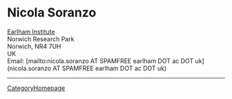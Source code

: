 # Nicola Soranzo

[Earlham Institute](http://earlham.ac.uk/)<br />
Norwich Research Park<br />
Norwich, NR4 7UH<br />
UK<br />
Email: [mailto:nicola.soranzo AT SPAMFREE earlham DOT ac DOT uk](nicola.soranzo AT SPAMFREE earlham DOT ac DOT uk)

----
[CategoryHomepage](/src/CategoryHomepage/index.md)
